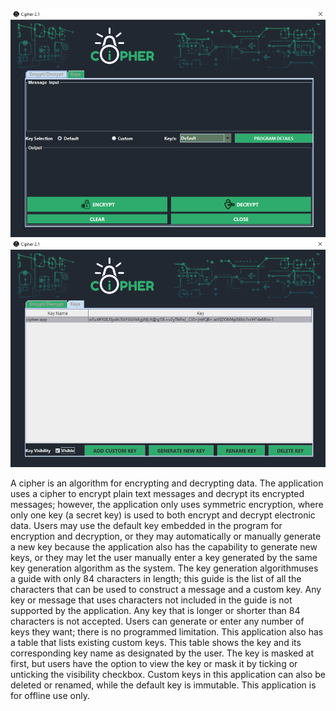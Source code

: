 ![Main Screen](photo1.png)
![KeysTab](photo2.png)

A cipher is an algorithm for encrypting and decrypting data. The application uses a cipher
to encrypt plain text messages and decrypt its encrypted messages; however, the application only
uses symmetric encryption, where only one key (a secret key) is used to both encrypt and decrypt
electronic data. Users may use the default key embedded in the program for encryption and
decryption, or they may automatically or manually generate a new key because the application
also has the capability to generate new keys, or they may let the user manually enter a key
generated by the same key generation algorithm as the system. The key generation algorithmuses a guide with only 84 characters in length; this guide is the list of all the characters that can
be used to construct a message and a custom key. Any key or message that uses characters not
included in the guide is not supported by the application. Any key that is longer or shorter than
84 characters is not accepted. Users can generate or enter any number of keys they want; there is
no programmed limitation. This application also has a table that lists existing custom keys. This
table shows the key and its corresponding key name as designated by the user. The key is masked
at first, but users have the option to view the key or mask it by ticking or unticking the visibility
checkbox. Custom keys in this application can also be deleted or renamed, while the default key
is immutable. This application is for offline use only.
